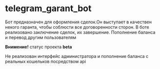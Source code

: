 # telegram_garant_bot
Бот предназначен для оформления сделок.Он выступает в качествен некого гаранта, чтобы соблюсти все договоренности сторон.
В боте реализовано заключение сделок, их завершение. Пополнение баланса и перевод другим пользователям

**Внимение!** статус проекта **beta**

Не реализован интерфейс администратора и пополнение баланса с реальных кошельков посредством api
